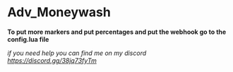 # Adv_Moneywash

**To put more markers and put percentages and put the webhook go to the config.lua file**

*if you need help you can find me on my discord https://discord.gg/38jq73fyTm*
